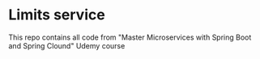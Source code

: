 # Limits service

This repo contains all code from "Master Microservices with Spring Boot and Spring Clound" Udemy course
